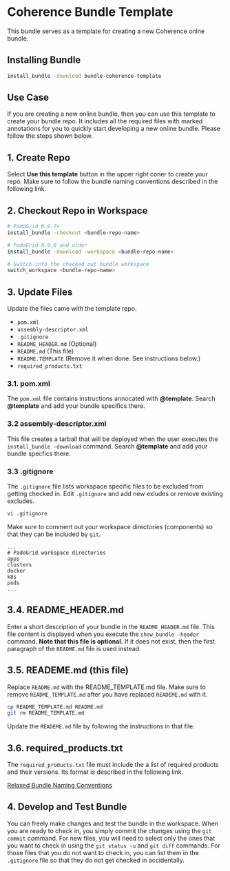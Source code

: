 # Coherence Bundle Template

This bundle serves as a template for creating a new Coherence onlne bundle.

## Installing Bundle

```bash
install_bundle -download bundle-coherence-template
```

## Use Case

If you are creating a new online bundle, then you can use this template to create your bundle repo. It includes all the required files with marked annotations for you to quickly start developing a new online bundle. Please follow the steps shown below.

## 1. Create Repo

Select **Use this template** button in the upper right coner to create your repo. Make sure to follow the bundle naming conventions described in the following link.

## 2. Checkout Repo in Workspace

```bash
# PadoGrid 0.9.7+
install_bundle -checkout <bundle-repo-name>

# PadoGrid 0.9.6 and older
install_bundle -download -workspace <bundle-repo-name>

# Switch into the checked out bundle workspace
switch_workspace <bundle-repo-name>
```

## 3. Update Files

Update the files came with the template repo.

- `pom.xml`
- `assembly-descriptor.xml`
- `.gitignore`
- `README_HEADER.md` (Optional)
- `README.md` (This file)
- `README.TEMPLATE` (Remove it when done. See instructions below.)
- `required_products.txt`

### 3.1. pom.xml

The `pom.xml` file contains instructions annocated with **@template**. Search **@template** and add your bundle specifics there.

### 3.2 assembly-descriptor.xml

This file creates a tarball that will be deployed when the user executes the `install_bundle -download` command. Search **@template** and add your bundle specfics there.

### 3.3 .gitignore

The `.gitignore` file lists workspace specific files to be excluded from getting checked in. Edit `.gitignore` and add new exludes or remove existing excludes.

```bash
vi .gitignore
```

Make sure to comment out your workspace directories (components) so that they can be included by `git`.

```console
...
# PadoGrid workspace directories
apps
clusters
docker
k8s
pods
...
```

## 3.4. README_HEADER.md

Enter a short description of your bundle in the `README_HEADER.md` file. This file content is displayed when you execute the `show_bundle -header` command. **Note that this file is optional.** If it does not exist, then the first paragraph of the `README.md` file is used instead.

## 3.5. READEME.md (this file)

Replace `README.md` with the README_TEMPLATE.md file. Make sure to remove `README_TEMPLATE.md` after you have replaced `READEME.md` with it.

```bash
cp README_TEMPLATE.md README.md
git rm README_TEMPLATE.md
```

Update the `READEME.md` file by following the instructions in that file.

## 3.6. required_products.txt

The `required_products.txt` file must include the a list of required products and their versions. Its format is described in the following link.

[Relaxed Bundle Naming Conventions](https://github.com/padogrid/padogrid/wiki/User-Bundle-Repos#relaxed-conventions)

## 4. Develop and Test Bundle

You can freely make changes and test the bundle in the workspace. When you are ready to check in, you simply commit the changes using the `git commit` command. For new files, you will need to select only the ones that you want to check in using the `git status -u` and `git diff` commands. For those files that you do not want to check in, you can list them in the `.gitignore` file so that they do not get checked in accidentally.

